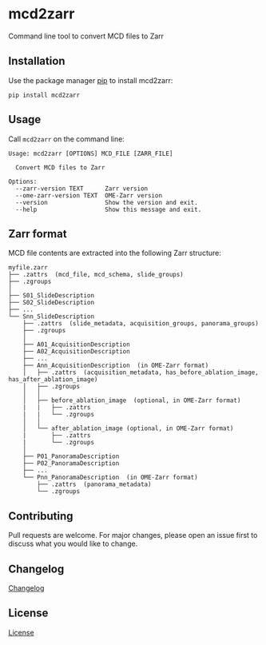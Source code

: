 # mcd2zarr

Command line tool to convert MCD files to Zarr

## Installation

Use the package manager [pip](https://pip.pypa.io/en/stable/) to install mcd2zarr:

```
pip install mcd2zarr
```

## Usage

Call `mcd2zarr` on the command line:

```
Usage: mcd2zarr [OPTIONS] MCD_FILE [ZARR_FILE]

  Convert MCD files to Zarr

Options:
  --zarr-version TEXT      Zarr version
  --ome-zarr-version TEXT  OME-Zarr version
  --version                Show the version and exit.
  --help                   Show this message and exit.
```

## Zarr format

MCD file contents are extracted into the following Zarr structure:

```
myfile.zarr
├── .zattrs  (mcd_file, mcd_schema, slide_groups)
├── .zgroups
│
├── S01_SlideDescription
├── S02_SlideDescription
├── ...
└── Snn_SlideDescription
    ├── .zattrs  (slide_metadata, acquisition_groups, panorama_groups)
    ├── .zgroups
    │
    ├── A01_AcquisitionDescription
    ├── A02_AcquisitionDescription
    ├── ...
    ├── Ann_AcquisitionDescription  (in OME-Zarr format)
    │   ├── .zattrs  (acquisition_metadata, has_before_ablation_image, has_after_ablation_image)
    │   ├── .zgroups
    │   │
    │   ├── before_ablation_image  (optional, in OME-Zarr format)
    |   |   ├── .zattrs
    |   |   └── .zgroups
    │   │
    │   └── after_ablation_image (optional, in OME-Zarr format)
    |       ├── .zattrs
    |       └── .zgroups
    │
    ├── P01_PanoramaDescription
    ├── P02_PanoramaDescription
    ├── ...
    └── Pnn_PanoramaDescription  (in OME-Zarr format)
        ├── .zattrs  (panorama_metadata)
        └── .zgroups
```

## Contributing

Pull requests are welcome. For major changes, please open an issue first to discuss what you would like to change.

## Changelog

[Changelog](https://github.com/BodenmillerGroup/mcd2zarr/blob/main/CHANGELOG.md)

## License

[License](https://github.com/BodenmillerGroup/mcd2zarr/blob/main/LICENSE)
